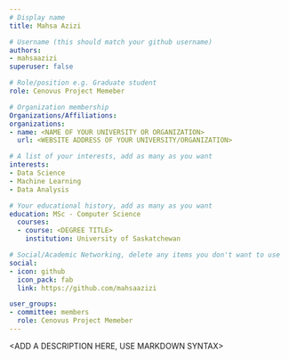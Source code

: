 ```yaml
---
# Display name
title: Mahsa Azizi

# Username (this should match your github username)
authors:
- mahsaazizi
superuser: false

# Role/position e.g. Graduate student
role: Cenovus Project Memeber

# Organization membership
Organizations/Affiliations:
organizations:
- name: <NAME OF YOUR UNIVERSITY OR ORGANIZATION>
  url: <WEBSITE ADDRESS OF YOUR UNIVERSITY/ORGANIZATION>

# A list of your interests, add as many as you want
interests:
- Data Science
- Machine Learning
- Data Analysis

# Your educational history, add as many as you want
education: MSc - Computer Science
  courses:
  - course: <DEGREE TITLE>
    institution: University of Saskatchewan

# Social/Academic Networking, delete any items you don't want to use
social:
- icon: github
  icon_pack: fab
  link: https://github.com/mahsaazizi

user_groups:
- committee: members
  role: Cenovus Project Memeber
---
```

<ADD A DESCRIPTION HERE, USE MARKDOWN SYNTAX>
